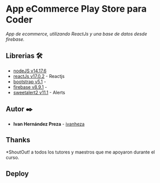# App eCommerce Play Store para Coder

_App de ecommerce, utilizando ReactJs y una base de datos desde firebase._

## Librerias 🛠️

- [nodeJS v14.17.6](https://nodejs.dev/)
- [reactJs v17.0.2](https://es.reactjs.org/) - Reactjs
- [bootstrap v5.1](https://getbootstrap.com/) -
- [firebase v8.9.1](https://firebase.google.com/) -
- [sweetalert2 v11.1](https://sweetalert2.github.io/) - Alerts

## Autor ✒️

- **Ivan Hernández Preza** -
  [ivanheza](https://github.com/ivanheza)

## Thanks

\*ShoutOut! a todos los tutores y maestros que me apoyaron durante el curso.

## Deploy
